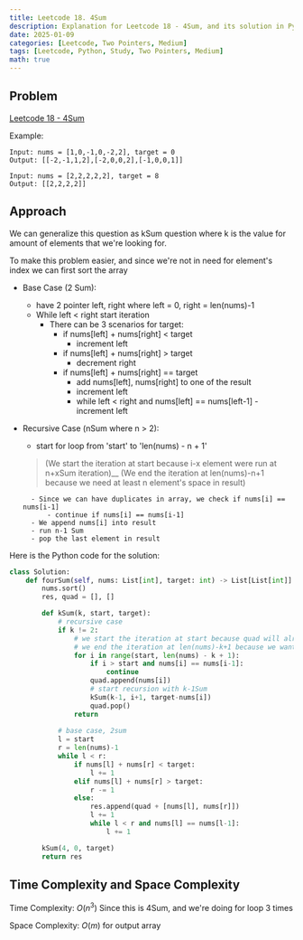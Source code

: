 ```yaml
---
title: Leetcode 18. 4Sum 
description: Explanation for Leetcode 18 - 4Sum, and its solution in Python.
date: 2025-01-09
categories: [Leetcode, Two Pointers, Medium]
tags: [Leetcode, Python, Study, Two Pointers, Medium]
math: true
---
```


## Problem
[Leetcode 18 - 4Sum](https://leetcode.com/problems/4sum/description/)

Example:
```
Input: nums = [1,0,-1,0,-2,2], target = 0
Output: [[-2,-1,1,2],[-2,0,0,2],[-1,0,0,1]]

Input: nums = [2,2,2,2,2], target = 8
Output: [[2,2,2,2]]
```

## Approach

We can generalize this question as kSum question where k is the value for amount of elements that we're looking for.

To make this problem easier, and since we're not in need for element's index we can first sort the array

- Base Case (2 Sum):
    - have 2 pointer left, right where left = 0, right = len(nums)-1
    - While left < right start iteration
        - There can be 3 scenarios for target:
            - if nums[left] + nums[right] < target
                - increment left
            - if nums[left] + nums[right] > target
                - decrement right
            - if nums[left] + nums[right] == target
                - add nums[left], nums[right] to one of the result
                - increment left
                - while left < right and nums[left] == nums[left-1]
                    -increment left

- Recursive Case (nSum where n > 2):
    - start for loop from 'start' to 'len(nums) - n + 1' 
    > (We start the iteration at start because i-x element were run at n+xSum iteration)__
    (We end the iteration at len(nums)-n+1 because we need at least n element's space in result)
        
        - Since we can have duplicates in array, we check if nums[i] == nums[i-1]
            - continue if nums[i] == nums[i-1]
        - We append nums[i] into result
        - run n-1 Sum
        - pop the last element in result



Here is the Python code for the solution:
```python
class Solution:
    def fourSum(self, nums: List[int], target: int) -> List[List[int]]:
        nums.sort()
        res, quad = [], []

        def kSum(k, start, target):
            # recursive case
            if k != 2:
                # we start the iteration at start because quad will already include nums[i-1]
                # we end the iteration at len(nums)-k+1 because we want at least k values in the quad list
                for i in range(start, len(nums) - k + 1):
                    if i > start and nums[i] == nums[i-1]:
                        continue
                    quad.append(nums[i])
                    # start recursion with k-1Sum
                    kSum(k-1, i+1, target-nums[i])
                    quad.pop()
                return
            
            # base case, 2sum
            l = start
            r = len(nums)-1
            while l < r:
                if nums[l] + nums[r] < target:
                    l += 1
                elif nums[l] + nums[r] > target:
                    r -= 1
                else:
                    res.append(quad + [nums[l], nums[r]])
                    l += 1
                    while l < r and nums[l] == nums[l-1]:
                        l += 1

        kSum(4, 0, target)
        return res      
```
## Time Complexity and Space Complexity

Time Complexity: $O(n^3)$ Since this is 4Sum, and we're doing for loop 3 times

Space Complexity: $O(m)$ for output array